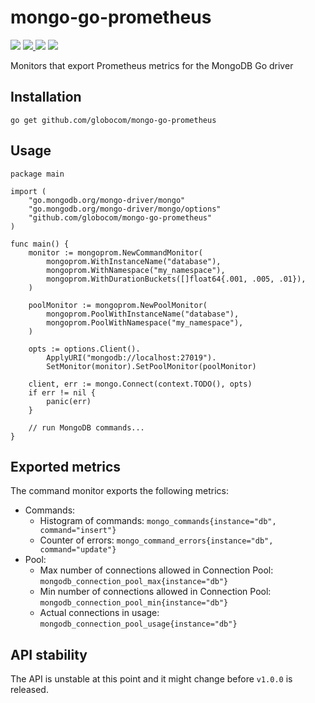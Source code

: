 # mongo-go-prometheus

<p>
  <img src="https://img.shields.io/github/workflow/status/globocom/mongo-go-prometheus/Go?style=flat-square">
  <a href="https://github.com/globocom/mongo-go-prometheus/blob/main/LICENSE">
    <img src="https://img.shields.io/github/license/globocom/mongo-go-prometheus?color=blue&style=flat-square">
  </a>
  <img src="https://img.shields.io/github/go-mod/go-version/globocom/mongo-go-prometheus?style=flat-square">
  <a href="https://pkg.go.dev/github.com/globocom/mongo-go-prometheus">
    <img src="https://img.shields.io/badge/Go-reference-blue?style=flat-square">
  </a>
</p>

Monitors that export Prometheus metrics for the MongoDB Go driver

## Installation

	go get github.com/globocom/mongo-go-prometheus

## Usage

```golang
package main

import (
	"go.mongodb.org/mongo-driver/mongo"
	"go.mongodb.org/mongo-driver/mongo/options"
	"github.com/globocom/mongo-go-prometheus"
)

func main() {
	monitor := mongoprom.NewCommandMonitor(
		mongoprom.WithInstanceName("database"),
		mongoprom.WithNamespace("my_namespace"),
		mongoprom.WithDurationBuckets([]float64{.001, .005, .01}),
	)

	poolMonitor := mongoprom.NewPoolMonitor(
		mongoprom.PoolWithInstanceName("database"),
		mongoprom.PoolWithNamespace("my_namespace"),
	)
	
	opts := options.Client().
		ApplyURI("mongodb://localhost:27019").
		SetMonitor(monitor).SetPoolMonitor(poolMonitor)

	client, err := mongo.Connect(context.TODO(), opts)
	if err != nil {
		panic(err)
	}

	// run MongoDB commands...
}
```

## Exported metrics

The command monitor exports the following metrics:

- Commands:
    - Histogram of commands: `mongo_commands{instance="db", command="insert"}`
    - Counter of errors: `mongo_command_errors{instance="db", command="update"}`
- Pool:
  - Max number of connections allowed in Connection Pool: `mongodb_connection_pool_max{instance="db"}`
  - Min number of connections allowed in Connection Pool: `mongodb_connection_pool_min{instance="db"}`
  - Actual connections in usage: `mongodb_connection_pool_usage{instance="db"}` 

## API stability

The API is unstable at this point and it might change before `v1.0.0` is released.
